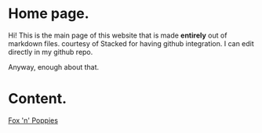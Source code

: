 # Home page.
Hi!
This is the main page of this website that is made **entirely** out of markdown files.
courtesy of Stacked for having github integration. I can edit directly in my github repo.

Anyway, enough about that.

## 

# Content.
[Fox 'n' Poppies](FnP)
<!--stackedit_data:
eyJoaXN0b3J5IjpbMzExODE1ODEwXX0=
-->